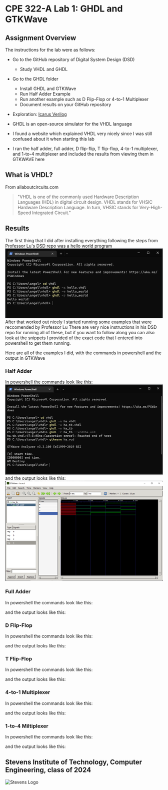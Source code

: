 # CPE 322-A Lab 1: GHDL and GTKWave

## Assignment Overview
The instructions for the lab were as follows:
* Go to the GitHub repository of Digital System Design (DSD)
  * Study VHDL and GHDL
* Go to the GHDL folder
  * Install GHDL and GTKWave
  * Run Half Adder Example
  * Run another example such as D Flip-Flop or 4-to-1 Multiplexer
  * Document results on your GitHub repository
* Exploration: [Icarus Verilog](https://en.wikipedia.org/wiki/Icarus_Verilog)


* GHDL is an open-source simulator for the VHDL language
* I found a website which explained VHDL very nicely since I was still confused about it when starting this lab
* I ran the half adder, full adder, D flip-flip, T flip-flop, 4-to-1 multiplexer, and 1-to-4 multiplexer and included the results from viewing them in GTKWAVE here

## What is VHDL?
From allaboutcircuits.com
> "VHDL is one of the commonly used Hardware Description Languages (HDL) in digital circuit design. VHDL stands for VHSIC Hardware Description Language. In turn, VHSIC stands for Very-High-Speed Integrated Circuit."

## Results
The first thing that I did after installing everything following the steps from Professor Lu's DSD repo was a hello world program
![Hello World](lab1helloworld.png)
After that worked out nicely I started running some examples that were reccomended by Professor Lu
There are very nice instructions in his DSD repo for running all of these, but if you want to follow along you can also look at the snippets I provided of the exact code that I entered into powershell to get them running.

Here are all of the examples I did, with the commands in powershell and the output in GTKWave
### Half Adder
In powershell the commands look like this:
![Half Adder Powershell](lab1powershellHA.png)
and the output looks like this:
![Half Adder GTKWave](lab1gtkwaveHA.png)

### Full Adder
In powershell the commands look like this:

and the output looks like this:

### D Flip-Flop
In powershell the commands look like this:

and the output looks like this:

### T Flip-Flop
In powershell the commands look like this:

and the output looks like this:

### 4-to-1 Multiplexer
In powershell the commands look like this:

and the output looks like this:

### 1-to-4 Miltiplexer
In powershell the commands look like this:

and the output looks like this:


## Stevens Institute of Technology, Computer Engineering, class of 2024
![Stevens Logo](https://web.stevens.edu/news/newspoints/brand-logos/2020/Circular/Stevens-Circular-Logo-2020_RED.png)
